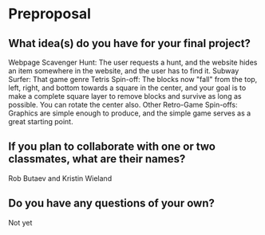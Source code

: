 # Preproposal

## What idea(s) do you have for your final project?

Webpage Scavenger Hunt: The user requests a hunt, and the website hides an item somewhere in the website, and the user has to find it.
Subway Surfer: That game genre
Tetris Spin-off: The blocks now "fall" from the top, left, right, and bottom towards a square in the center,
    and your goal is to make a complete square layer to remove blocks and survive as long as possible. You can rotate the center also.
Other Retro-Game Spin-offs: Graphics are simple enough to produce, and the simple game serves as a great starting point.

## If you plan to collaborate with one or two classmates, what are their names?

Rob Butaev and Kristin Wieland

## Do you have any questions of your own?

Not yet
